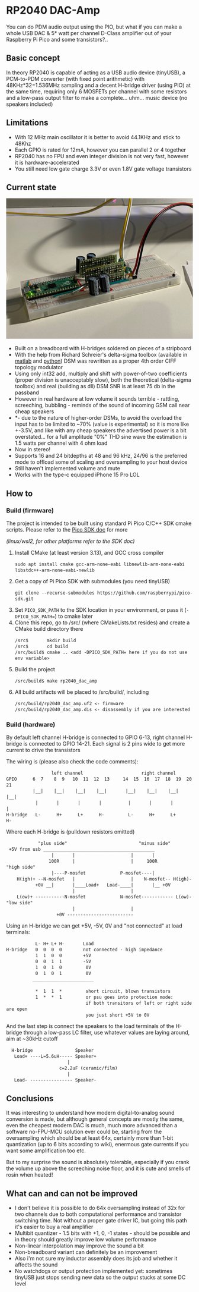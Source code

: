 # RP2040 DAC-Amp

You can do PDM audio output using the PIO, 
but what if you can make a whole USB DAC & 5* watt per channel D-Class amplifier out of your Raspberry Pi Pico and some transistors?..

## Basic concept

In theory RP2040 is capable of acting as a USB audio device (tinyUSB), a PCM-to-PDM converter (with fixed point arithmetic) with 48KHz*32=1.536MHz sampling and a decent H-bridge driver (using PIO) at the same time, 
requiring only 6 MOSFETs per channel with some resistors and a low-pass output filter to make a complete... uhm... music device (no speakers included)

## Limitations

* With 12 MHz main oscillator it is better to avoid 44.1KHz and stick to 48Khz
* Each GPIO is rated for 12mA, however you can parallel 2 or 4 together
* RP2040 has no FPU and even integer division is not very fast, however it is hardware-accelerated
* You still need low gate charge 3.3V or even 1.8V gate voltage transistors

## Current state

![plot](./doc/breadboard.jpg)

* Built on a breadboard with H-bridges soldered on pieces of a stripboard
* With the help from Richard Schreier's delta-sigma toolbox (available in [matlab](https://www.mathworks.com/matlabcentral/fileexchange/19-delta-sigma-toolbox) and [python](https://python-deltasigma.readthedocs.io/))
  DSM was rewritten as a proper 4th order CIFF topology modulator
* Using only int32 add, multiply and shift with power-of-two coefficients (proper division is unacceptably slow),
  both the theoretical (delta-sigma toolbox) and real (building as dll) DSM SNR is at least 75 db in the passband
* However in real hardware at low volume it sounds terrible - rattling, screeching, bubbling - reminds of the sound of incoming GSM call near cheap speakers
* *- due to the nature of higher-order DSMs, to avoid the overload the input has to be limited to ~70% (value is experimental)
  so it is more like +-3.5V, and like with any cheap speakers the advertised power is a bit overstated... for a full amplitude "0%" THD sine wave the estimation is 1.5 watts per channel with 4 ohm load
* Now in stereo!
* Supports 16 and 24 bitdepths at 48 and 96 kHz, 24/96 is the preferred mode to offload some of scaling and oversampling to your host device
* Still haven't implemented volume and mute
* Works with the type-c equipped iPhone 15 Pro LOL
  
## How to 

### Build (firmware)

The project is intended to be built using standard Pi Pico C/C++ SDK cmake scripts. Please refer to the [Pico SDK doc](https://github.com/raspberrypi/pico-sdk/) for more

*(linux/wsl2, for other platforms refer to the SDK doc)*

1. Install CMake (at least version 3.13), and GCC cross compiler
   ```
   sudo apt install cmake gcc-arm-none-eabi libnewlib-arm-none-eabi libstdc++-arm-none-eabi-newlib
   ```
2. Get a copy of Pi Pico SDK with submodules (you need tinyUSB)
   ```
   git clone --recurse-submodules https://github.com/raspberrypi/pico-sdk.git
   ```
4. Set `PICO_SDK_PATH` to the SDK location in your environment, or pass it (`-DPICO_SDK_PATH=`) to cmake later
5. Clone this repo, go to /src/ (where CMakeLists.txt resides) and create a CMake build directory there
   ```
   /src$       mkdir build
   /src$       cd build
   /src/build$ cmake .. <add -DPICO_SDK_PATH= here if you do not use env variable>
   ```
6. Build the project
   ```
   /src/build$ make rp2040_dac_amp
   ```
7. All build artifacts will be placed to /src/build/, including
   ```
   /src/build/rp2040_dac_amp.uf2 <- firmware
   /src/build/rp2040_dac_amp.dis <- disassembly if you are interested
   ```

### Build (hardware)

By default left channel H-bridge is connected to GPIO 6-13, right channel H-bridge is connected to GPIO 14-21. 
Each signal is 2 pins wide to get more current to drive the transistors

The wiring is (please also check the code comments):
```
                 left channel                      right channel
GPIO      6  7    8  9   10  11  12  13     14  15  16  17  18  19  20  21
          |__|    |__|    |__|    |__|       |__|    |__|    |__|    |__|
           |       |       |       |          |       |       |       |
H-bridge   L-      H+      L+      H-         L-      H+      L+      H-
```

Where each H-bridge is (pulldown resistors omitted)
```
            "plus side"                           "minus side"
 +5V from usb __________________________________________
                 |       |                     |       |
                100R     |                     |     100R                "high side"
                 |----P-mosfet             P-mosfet----|   
    H(igh)+ --N-mosfet   |                     |    N-mosfet-- H(igh)-
           +0V __|       |____Load+   Load-____|       |__ +0V
                         |                     |
    L(ow)+ -----------N-mosfet             N-mosfet------------ L(ow)-   "low side"
                         |                     |
                   +0V -------------------------
```

Using an H-bridge we can get +5V, -5V, 0V and "not connected" at load terminals:
```
           L- H+ L+ H-       Load
H-bridge   0  0  0  0        not connected - high impedance
           1  1  0  0        +5V
           0  0  1  1        -5V
           1  0  1  0         0V
           0  1  0  1         0V
          _______________________
           
           *  1  1  *         short circuit, blown transistors
           1  *  *  1         or psu goes into protection mode:
                              if both transitors of left or right side are open
                              you just short +5V to 0V
```

And the last step is connect the speakers to the load terminals of the H-bridge through a low-pass LC filter, 
use whatever values are laying around, aim at ~30kHz cutoff 
```
  H-bridge                Speaker
   Load+ ----L=5.6uH----- Speaker+
                       |
                    c=2.2uF (ceramic/film)
                       |
   Load- ---------------- Speaker-
```
  
## Conclusions

It was interesting to understand how modern digital-to-analog sound conversion is made, but although general concepts are mostly the same, 
even the cheapest modern DAC is much, much more advanced than a software no-FPU-MCU solution ever could be, 
starting from the oversampling which should be at least 64x, certainly more than 1-bit quantization (up to 6 bits according to wiki), enermous gate currents if you want some amplification too etc.

But to my surprise the sound is absolutely tolerable, especially if you crank the volume up above the screeching noise floor, 
and it is cute and smells of rosin when heated!

## What can and can not be improved

* I don't believe it is possible to do 64x oversampling instead of 32x for two channels due to both computational performance and transistor switching time.
  Not without a proper gate driver IC, but going this path it's easier to buy a real amplifier
* Multibit quantizer - 1.5 bits with +1, 0, -1 states - should be possible and in theory should greatly improve low volume performance
* Non-linear interpolation may improve the sound a bit
* Non-breadboard variant can definitely be an improvement
* Also i'm not sure my inductor assembly does its job and whether it affects the sound
* No watchdogs or output protection implemented yet: sometimes tinyUSB just stops sending new data so the output stucks at some DC level

